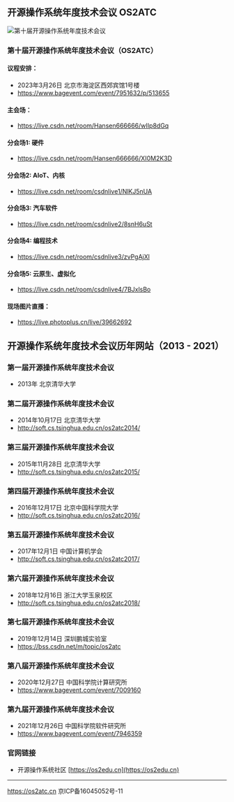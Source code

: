 ## 开源操作系统年度技术会议 OS2ATC

![第十届开源操作系统年度技术会议](https://img.bagevent.com/resource/20221202/1438048142688787.jpg?imageView2/2/w/1920/interlace/1/q/100&lazy=0)

### 第十届开源操作系统年度技术会议（OS2ATC）
#### 议程安排：
* 2023年3月26日 北京市海淀区西郊宾馆1号楼 
* <https://www.bagevent.com/event/7951632/p/513655>

#### 主会场：
* <https://live.csdn.net/room/Hansen666666/wIIp8dGq>

#### 分会场1: 硬件
* <https://live.csdn.net/room/Hansen666666/XI0M2K3D>

#### 分会场2: AIoT、内核
* <https://live.csdn.net/room/csdnlive1/NlKJ5nUA>

#### 分会场3: 汽车软件
* <https://live.csdn.net/room/csdnlive2/8snH6uSt>

#### 分会场4: 编程技术
* <https://live.csdn.net/room/csdnlive3/zvPgAjXl>

#### 分会场5: 云原生、虚拟化
* <https://live.csdn.net/room/csdnlive4/7BJxlsBo>

#### 现场图片直播：
* <https://live.photoplus.cn/live/39662692>

## 开源操作系统年度技术会议历年网站（2013 - 2021） 

### 第一届开源操作系统年度技术会议
* 2013年 北京清华大学

### 第二届开源操作系统年度技术会议
* 2014年10月17日 北京清华大学  
* <http://soft.cs.tsinghua.edu.cn/os2atc2014/>

### 第三届开源操作系统年度技术会议
* 2015年11月28日 北京清华大学  
* <http://soft.cs.tsinghua.edu.cn/os2atc2015/>

### 第四届开源操作系统年度技术会议
* 2016年12月17日 北京中国科学院大学  
* <http://soft.cs.tsinghua.edu.cn/os2atc2016/>

### 第五届开源操作系统年度技术会议
* 2017年12月1日 中国计算机学会  
* <http://soft.cs.tsinghua.edu.cn/os2atc2017/>

### 第六届开源操作系统年度技术会议
* 2018年12月16日 浙江大学玉泉校区  
* <http://soft.cs.tsinghua.edu.cn/os2atc2018/>

### 第七届开源操作系统年度技术会议
* 2019年12月14日 深圳鹏城实验室  
* <https://bss.csdn.net/m/topic/os2atc>

### 第八届开源操作系统年度技术会议
* 2020年12月27日 中国科学院计算研究所  
* <https://www.bagevent.com/event/7009160>

### 第九届开源操作系统年度技术会议
* 2021年12月26日 中国科学院软件研究所  
* <https://www.bagevent.com/event/7946359>

### 官网链接
* 开源操作系统社区 [https://os2edu.cn](https://os2edu.cn)

---
<https://os2atc.cn> 京ICP备16045052号-11
